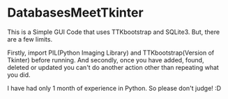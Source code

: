 # DatabasesMeetTkinter
This is a Simple GUI Code that uses TTKbootstrap and SQLite3. But, there are a few limits.

Firstly, import PIL(Python Imaging Library) and TTKbootstrap(Version of Tkinter) before running. And secondly, once you have added, found, deleted or updated you can't do another action other than repeating what you did.

I have had only 1 month of experience in Python. So please don't judge! :D
